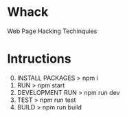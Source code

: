 # Whack

Web Page Hacking Techinquies

# Intructions

0. INSTALL PACKAGES > npm i
1. RUN > npm start
2. DEVELOPMENT RUN > npm run dev
3. TEST > npm run test
4. BUILD > npm run build
